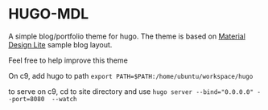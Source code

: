 # HUGO-MDL

A simple blog/portfolio theme for hugo. The theme is based on 
[Material Design Lite](http://www.getmdl.io/) sample blog layout. 

Feel free to help improve this theme 


On c9, add hugo to path `export PATH=$PATH:/home/ubuntu/workspace/hugo`

to serve on c9, cd to site directory and use `hugo server --bind="0.0.0.0" --port=8080  --watch` 

